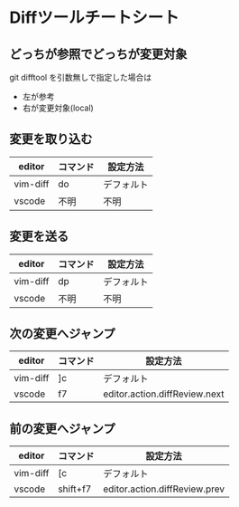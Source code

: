 # Diffツールチートシート

## どっちが参照でどっちが変更対象

git difftool を引数無しで指定した場合は

- 左が参考
- 右が変更対象(local)

## 変更を取り込む

  | editor   | コマンド | 設定方法   |
  | -------- | -------- | ---------- |
  | vim-diff | do       | デフォルト |
  | vscode   | 不明     | 不明       |

## 変更を送る

  | editor   | コマンド | 設定方法   |
  | -------- | -------- | ---------- |
  | vim-diff | dp       | デフォルト |
  | vscode   | 不明     | 不明       |

## 次の変更へジャンプ

  | editor   | コマンド | 設定方法                      |
  | -------- | -------- | ----------------------------- |
  | vim-diff | ]c       | デフォルト                    |
  | vscode   | f7       | editor.action.diffReview.next |

## 前の変更へジャンプ

  | editor   | コマンド | 設定方法                      |
  | -------- | -------- | ----------------------------- |
  | vim-diff | [c       | デフォルト                    |
  | vscode   | shift+f7 | editor.action.diffReview.prev |
